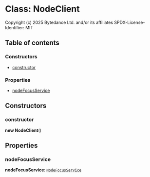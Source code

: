 # Class: NodeClient

Copyright (c) 2025 Bytedance Ltd. and/or its affiliates
SPDX-License-Identifier: MIT

## Table of contents

### Constructors

* [constructor](/auto-docs/free-layout-editor/classes/NodeClient.md#constructor)

### Properties

* [nodeFocusService](/auto-docs/free-layout-editor/classes/NodeClient.md#nodefocusservice)

## Constructors

### constructor

**new NodeClient**()

## Properties

### nodeFocusService

**nodeFocusService**: [`NodeFocusService`](/auto-docs/free-layout-editor/classes/NodeFocusService.md)
